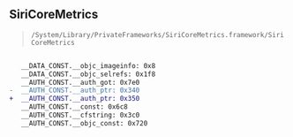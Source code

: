 ## SiriCoreMetrics

> `/System/Library/PrivateFrameworks/SiriCoreMetrics.framework/SiriCoreMetrics`

```diff

   __DATA_CONST.__objc_imageinfo: 0x8
   __DATA_CONST.__objc_selrefs: 0x1f8
   __AUTH_CONST.__auth_got: 0x7e0
-  __AUTH_CONST.__auth_ptr: 0x340
+  __AUTH_CONST.__auth_ptr: 0x350
   __AUTH_CONST.__const: 0x6c8
   __AUTH_CONST.__cfstring: 0x3c0
   __AUTH_CONST.__objc_const: 0x720

```
